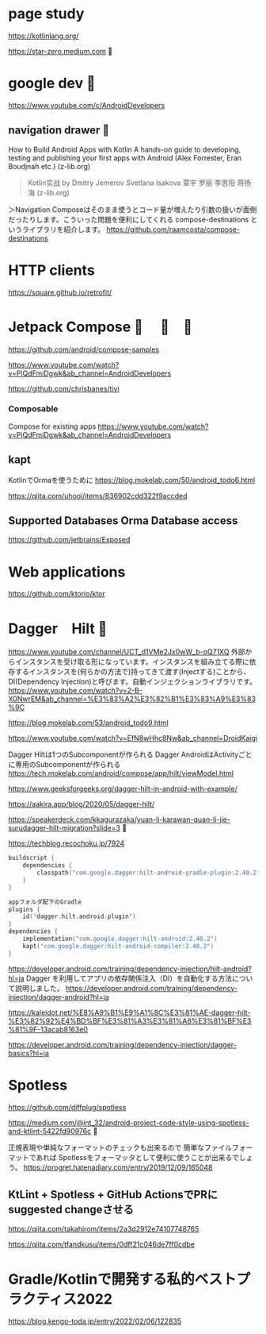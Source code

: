 # page study
https://kotlinlang.org/

https://star-zero.medium.com  🔴


# google dev 🔴
https://www.youtube.com/c/AndroidDevelopers


## navigation drawer 🔴
How to Build Android Apps with Kotlin A hands-on guide to developing, testing and publishing your first apps with Android (Alex Forrester, Eran Boudjnah etc.) (z-lib.org)


>Kotlin实战 by Dmitry Jemerov Svetlana Isakova 覃宇 罗丽 李思阳 蒋扬海 (z-lib.org)

＞Navigation Composeはそのまま使うとコード量が増えたり引数の扱いが面倒だったりします。こういった問題を便利にしてくれる compose-destinations というライブラリを紹介します。
https://github.com/raamcosta/compose-destinations

# HTTP clients
https://square.github.io/retrofit/

# Jetpack Compose 🔴　 🔴　🔴　
https://github.com/android/compose-samples

https://www.youtube.com/watch?v=PjQdFmiDgwk&ab_channel=AndroidDevelopers

https://github.com/chrisbanes/tivi

### Composable
Compose for existing apps
https://www.youtube.com/watch?v=PjQdFmiDgwk&ab_channel=AndroidDevelopers

## kapt
KotlinでOrmaを使うために
https://blog.mokelab.com/50/android_todo6.html

https://qiita.com/uhooi/items/836902cdd322f9accded

## Supported Databases Orma Database access
https://github.com/jetbrains/Exposed

# Web applications
https://github.com/ktorio/ktor

# Dagger　Hilt 🔴　
https://www.youtube.com/channel/UCT_d1VMe2Jx0wW_b-oQ71XQ
外部からインスタンスを受け取る形になっています。インスタンスを組み立てる際に依存するインスタンスを(何らかの方法で)持ってきて渡す(Injectする)ことから、DI(Dependency Injection)と呼びます。自動インジェクションライブラリです。
https://www.youtube.com/watch?v=2-B-X0NwrEM&ab_channel=%E3%83%A2%E3%82%B1%E3%83%A9%E3%83%9C

https://blog.mokelab.com/53/android_todo9.html

https://www.youtube.com/watch?v=EfN8wHhc8Nw&ab_channel=DroidKaigi

Dagger Hiltは1つのSubcomponentが作られる
Dagger AndroidはActivityごとに専用のSubcomponentが作られる
https://tech.mokelab.com/android/compose/app/hilt/viewModel.html

https://www.geeksforgeeks.org/dagger-hilt-in-android-with-example/

https://aakira.app/blog/2020/05/dagger-hilt/

https://speakerdeck.com/kkagurazaka/yuan-li-karawan-quan-li-jie-surudagger-hilt-migration?slide=3 🔴

https://techblog.recochoku.jp/7924
```kotlin
buildscript {
    dependencies {
        classpath("com.google.dagger:hilt-android-gradle-plugin:2.40.2")
    }
}

appフォルダ配下のGradle
plugins {
    id('dagger.hilt.android.plugin')
}
dependencies {
    implementation("com.google.dagger:hilt-android:2.40.2")
    kapt("com.google.dagger:hilt-android-compiler:2.40.2")
}
```
https://developer.android.com/training/dependency-injection/hilt-android?hl=ja
Dagger を利用してアプリの依存関係注入（DI）を自動化する方法について説明しました。
https://developer.android.com/training/dependency-injection/dagger-android?hl=ja

https://kaleidot.net/%E8%A9%B1%E9%A1%8C%E3%81%AE-dagger-hilt-%E3%82%92%E4%BD%BF%E3%81%A3%E3%81%A6%E3%81%BF%E3%81%9F-13acab8163e0

https://developer.android.com/training/dependency-injection/dagger-basics?hl=ja


# Spotless
https://github.com/diffplug/spotless

https://medium.com/@int_32/android-project-code-style-using-spotless-and-ktlint-5422fd90976c 🔴

正規表現や単純なフォーマットのチェックも出来るので 簡単なファイルフォーマットであれば Spotlessをフォーマッタとして便利に使うことが出来るでしょう。
https://progret.hatenadiary.com/entry/2019/12/09/165048


## KtLint + Spotless + GitHub ActionsでPRにsuggested changeさせる
https://qiita.com/takahirom/items/2a3d2912e74107748765

https://qiita.com/tfandkusu/items/0dff21c046de7ff0cdbe

# Gradle/Kotlinで開発する私的ベストプラクティス2022
https://blog.kengo-toda.jp/entry/2022/02/06/122835

